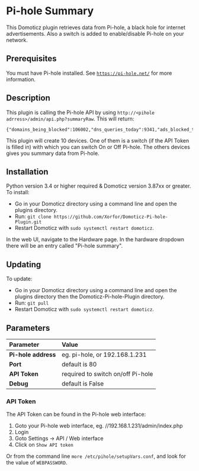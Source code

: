 # Pi-hole Summary
This Domoticz plugin retrieves data from Pi-hole, a black hole for internet advertisements. Also a switch is added to enable/disable Pi-hole on your network.

## Prerequisites
You must have Pi-hole installed. See [`https://pi-hole.net/`](https://pi-hole.net/) for more information.

## Description
This plugin is calling the Pi-hole API by using `http://<pihole adrress>/admin/api.php?summaryRaw`. This will return:
```
{"domains_being_blocked":106002,"dns_queries_today":9341,"ads_blocked_today":1812,"ads_percentage_today":19.398352,"unique_domains":1387,"queries_forwarded":5522,"queries_cached":1820,"clients_ever_seen":8,"unique_clients":8,"status":"enabled"}
```
This plugin will create 10 devices. One of them is a switch (if the API Token is filled in) with which you can switch On or Off Pi-hole.
The others devices gives you summary data from Pi-hole.

## Installation
Python version 3.4 or higher required & Domoticz version 3.87xx or greater.
To install:
* Go in your Domoticz directory using a command line and open the plugins directory.
* Run: ```git clone https://github.com/Xorfor/Domoticz-Pi-hole-Plugin.git```
* Restart Domoticz with ```sudo systemctl restart domoticz```.

In the web UI, navigate to the Hardware page. In the hardware dropdown there will be an entry called "Pi-hole summary".

## Updating
To update:
* Go in your Domoticz directory using a command line and open the plugins directory then the Domoticz-Pi-hole-Plugin directory.
* Run: ```git pull```
* Restart Domoticz with ```sudo systemctl restart domoticz```.

## Parameters
| Parameter | Value |
| :--- | :--- |
| **Pi-hole address** | eg. pi-hole, or 192.168.1.231 |
| **Port** | default is 80 |
| **API Token** | required to switch on/off Pi-hole |
| **Debug** | default is False |
### API Token
The API Token can be found in the Pi-hole web interface:
1. Goto your Pi-hole web interface, eg. //192.168.1.231/admin/index.php 
2. Login
3. Goto Settings -> API / Web interface
4. Click on `Show API token`

Or from the command line `more /etc/pihole/setupVars.conf`, and look for the value of `WEBPASSWORD`.

